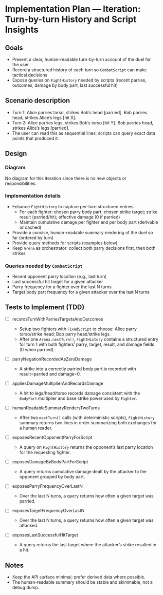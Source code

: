 # Implementation Plan — Iteration: Turn-by-turn History and Script Insights

## Goals
- Present a clear, human-readable turn-by-turn account of the duel for the user
- Record a structured history of each turn so `CombatScript` can make tactical decisions
- Expose queries on `FightHistory` needed by scripts (recent parries, outcomes, damage by body part, last successful hit)


## Scenario description
- Turn 1: Alice parries torso, strikes Bob’s head [parried]. Bob parries head, strikes Alice’s legs [hit X].
- Turn 2: Alice parries legs, strikes Bob’s torso [hit Y]. Bob parries head, strikes Alice’s legs [parried].
- The user can read this as sequential lines; scripts can query exact data points that produced it.


## Design

### Diagram

No diagram for this iteration since there is no new objects or responsibilities.

### Implementation details
- Enhance `FightHistory` to capture per-turn structured entries:
  - For each fighter: chosen parry body part; chosen strike target; strike result (parried/hit); effective damage (0 if parried)
  - Maintain cumulative damage per fighter and per body part (derivable or cached)
- Provide a concise, human-readable summary rendering of the duel so far (ordered by turn)
- Provide query methods for scripts (examples below)
- Keep `Arena` as orchestrator: collect both parry decisions first, then both strikes

### Queries needed by `CombatScript`
- Recent opponent parry location (e.g., last turn)
- Last successful hit target for a given attacker
- Parry frequency for a fighter over the last N turns
- Target body part frequency for a given attacker over the last N turns


## Tests to Implement (TDD)
- [ ] recordsTurnWithParriesTargetsAndOutcomes
  - Setup two fighters with `FixedScript` to choose: Alice parry torso/strike head; Bob parry head/strike legs.
  - After one `Arena.nextTurn()`, `FightHistory` contains a structured entry for turn 1 with both fighters’ parry, target, result, and damage fields (0 when parried).

- [ ] parryNegationRecordedAsZeroDamage
  - A strike into a correctly parried body part is recorded with result=parried and damage=0.

- [ ] appliesDamageMultiplierAndRecordsDamage
  - A hit to legs/head/torso records damage consistent with the `BodyPart` multiplier and base strike power used by `Fighter`.

- [ ] humanReadableSummaryRendersTwoTurns
  - After two `nextTurn()` calls (with deterministic scripts), `FightHistory` summary returns two lines in order summarizing both exchanges for a human reader.

- [ ] exposesRecentOpponentParryForScript
  - A query on `FightHistory` returns the opponent’s last parry location for the requesting fighter.

- [ ] exposesDamageByBodyPartForScript
  - A query returns cumulative damage dealt by the attacker to the opponent grouped by body part.

- [ ] exposesParryFrequencyOverLastN
  - Over the last N turns, a query returns how often a given target was parried.

- [ ] exposesTargetFrequencyOverLastN
  - Over the last N turns, a query returns how often a given target was attacked.

- [ ] exposesLastSuccessfulHitTarget
  - A query returns the last target where the attacker’s strike resulted in a hit.

## Notes
- Keep the API surface minimal; prefer derived data where possible.
- The human-readable summary should be stable and skimmable, not a debug dump.